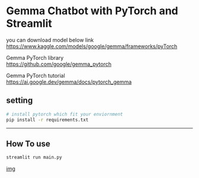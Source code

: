 # Gemma Chatbot with PyTorch and Streamlit

you can download model below link<br/>
https://www.kaggle.com/models/google/gemma/frameworks/pyTorch

Gemma PyTorch library<br/>
https://github.com/google/gemma_pytorch

Gemma PyTorch tutorial<br/>
https://ai.google.dev/gemma/docs/pytorch_gemma

## setting
```sh
# install pytorch which fit your enviornment
pip install -r requirements.txt
```

---
## How To use

```sh
streamlit run main.py
```

[img](./img/chatbot.png)